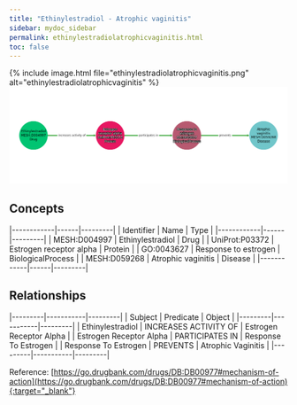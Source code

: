 ```yaml
---
title: "Ethinylestradiol - Atrophic vaginitis"
sidebar: mydoc_sidebar
permalink: ethinylestradiolatrophicvaginitis.html
toc: false 
---
```


{% include image.html file="ethinylestradiolatrophicvaginitis.png" alt="ethinylestradiolatrophicvaginitis" %}![Path Visualization](/images/ethinylestradiolatrophicvaginitis.png)

## Concepts

|------------|------|---------|
| Identifier | Name | Type    |
|------------|------|---------|
| MESH:D004997 | Ethinylestradiol | Drug |
| UniProt:P03372 | Estrogen receptor alpha | Protein |
| GO:0043627 | Response to estrogen | BiologicalProcess |
| MESH:D059268 | Atrophic vaginitis | Disease |
|------------|------|---------|

## Relationships

|---------|-----------|---------|
| Subject | Predicate | Object  |
|---------|-----------|---------|
| Ethinylestradiol | INCREASES ACTIVITY OF | Estrogen Receptor Alpha |
| Estrogen Receptor Alpha | PARTICIPATES IN | Response To Estrogen |
| Response To Estrogen | PREVENTS | Atrophic Vaginitis |
|---------|-----------|---------|

Reference: [https://go.drugbank.com/drugs/DB:DB00977#mechanism-of-action](https://go.drugbank.com/drugs/DB:DB00977#mechanism-of-action){:target="_blank"}